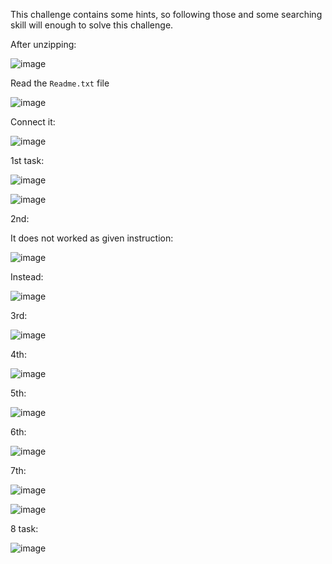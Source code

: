 This challenge contains some hints, so following those and some searching skill will enough to solve this challenge.

After unzipping:

![image](https://github.com/user-attachments/assets/c7fc98e0-cd62-4538-b175-5b8ea7ba9dbc)

Read the `Readme.txt` file

![image](https://github.com/user-attachments/assets/0bfad097-d420-4c44-90e0-44277cfb3a3e)

Connect it:

![image](https://github.com/user-attachments/assets/db6b3e4b-cd17-43b6-b235-bb9cb7664388)

1st task:

![image](https://github.com/user-attachments/assets/106b3d5d-9850-4181-a4f5-85fe0a1ab8db)

![image](https://github.com/user-attachments/assets/3e36127a-4ea6-421d-a63e-1301a1f05c5c)

2nd:

It does not worked as given instruction:

![image](https://github.com/user-attachments/assets/7c483a06-c683-4151-9bf5-75bacbff0b15)

Instead:

![image](https://github.com/user-attachments/assets/ece1cacf-ed9d-428f-b888-15e47ef74e78)

3rd:

![image](https://github.com/user-attachments/assets/1e5ef120-232c-4014-b5ee-592620cf37a9)

4th:

![image](https://github.com/user-attachments/assets/cd24e467-754c-4c34-bb9d-fdfefd363e16)

5th:

![image](https://github.com/user-attachments/assets/31cd2ec9-20fb-443d-90d1-6c2c26bd8abd)

6th:

![image](https://github.com/user-attachments/assets/133d08f0-eb93-4108-9662-9332a85e5725)

7th:

![image](https://github.com/user-attachments/assets/4ab11527-8deb-40f8-88c1-1a6b924ebca5)


![image](https://github.com/user-attachments/assets/2098c09d-b466-4818-b016-7edb6def5c7c)

8 task:

![image](https://github.com/user-attachments/assets/3a297415-9738-42ef-b75b-a03fc6c2d279)









